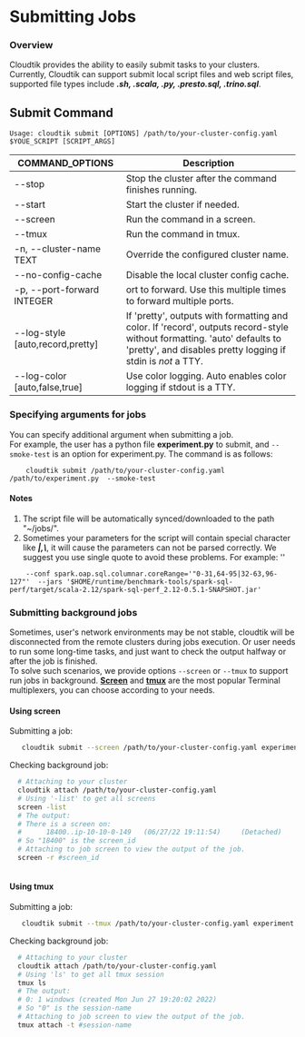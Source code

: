 # Submitting Jobs


### Overview
Cloudtik provides the ability to easily submit tasks to your clusters. Currently, Cloudtik can support submit local script files and web script files, supported file types include ***.sh, .scala, .py, .presto.sql, .trino.sql***.

## Submit Command


```
Usage: cloudtik submit [OPTIONS] /path/to/your-cluster-config.yaml $YOUE_SCRIPT [SCRIPT_ARGS]
```

| COMMAND_OPTIONS| Description|
|---|---|
|--stop|Stop the cluster after the command finishes running.|
|--start|Start the cluster if needed.|
|--screen|Run the command in a screen.|
|--tmux|Run the command in tmux.|
|-n, --cluster-name TEXT|Override the configured cluster name.|
|--no-config-cache|Disable the local cluster config cache.|
|-p, --port-forward INTEGER|ort to forward. Use this multiple times to forward multiple ports.|
|--log-style [auto,record,pretty]|If 'pretty', outputs with formatting and color. If 'record', outputs record-style without formatting. 'auto' defaults to 'pretty', and disables pretty logging if stdin is *not* a TTY.|
|--log-color [auto,false,true]|Use color logging. Auto enables color logging if stdout is a TTY.|


### Specifying arguments for jobs

You can specify additional argument when submitting a job.  
For example, the user has a python file **experiment.py** to submit, and `--smoke-test` is an option for experiment.py. The command is as follows:
```
    cloudtik submit /path/to/your-cluster-config.yaml /path/to/experiment.py  --smoke-test
```
#### Notes 
1. The script file will be automatically synced/downloaded to the path "~/jobs/".
2. Sometimes your parameters for the script will contain special character like ***|,\\***, it will cause the parameters can not be parsed correctly.
 We suggest you use single quote to avoid these problems. For example:
   ''
```    
    --conf spark.oap.sql.columnar.coreRange='"0-31,64-95|32-63,96-127"'  --jars '$HOME/runtime/benchmark-tools/spark-sql-perf/target/scala-2.12/spark-sql-perf_2.12-0.5.1-SNAPSHOT.jar'
```  


### Submitting background jobs
    
Sometimes, user's network environments may be not stable, cloudtik will be disconnected from the remote clusters during jobs execution.
Or user needs to run some long-time tasks, and just want to check the output halfway or after the job is finished.  
To solve such scenarios, we provide options `--screen` or `--tmux` to support run jobs in background. 
**[Screen](https://www.gnu.org/software/screen/manual/screen.html)** and **[tmux](https://github.com/tmux/tmux/wiki/Getting-Started)** are the most popular Terminal multiplexers, you can choose according to your needs.

####  Using screen
Submitting a job:
```bash
   cloudtik submit --screen /path/to/your-cluster-config.yaml experiment.py
```
Checking background job:
```bash
  # Attaching to your cluster
  cloudtik attach /path/to/your-cluster-config.yaml 
  # Using '-list' to get all screens
  screen -list
  # The output:
  # There is a screen on:
  #      18400..ip-10-10-0-149   (06/27/22 19:11:54)     (Detached)
  # So "18400" is the screen_id
  # Attaching to job screen to view the output of the job.
  screen -r #screen_id
  
```


####  Using tmux
Submitting a job:
```bash
   cloudtik submit --tmux /path/to/your-cluster-config.yaml experiment.py
```
Checking background job:
```bash
  # Attaching to your cluster
  cloudtik attach /path/to/your-cluster-config.yaml 
  # Using 'ls' to get all tmux session
  tmux ls
  # The output:
  # 0: 1 windows (created Mon Jun 27 19:20:02 2022)
  # So "0" is the session-name
  # Attaching to job screen to view the output of the job.
  tmux attach -t #session-name
  
```


